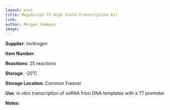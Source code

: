 ```yaml
---
layout: post 
title: MegaScript T7 High Yield Transcription Kit
link: 
author: Morgan Sammons
image: 
---
```


**Supplier**: Invitrogen

**Item Number**: 

**Reactions**: 25 reactions

**Storage**: -20˚C

**Storage Location**: Common Freezer

**Use**: in vitro transcription of ssRNA from DNA templates with a T7 promoter

**Notes**:


